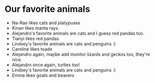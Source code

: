 # Our favorite animals

- Na-Rae likes cats and platypuses
- Kinan likes manta rays.
- Alejandro's favorite animals are cats and I guess red pandas too.
- Tianyi likes red pandas
- Lindsey's favorite animals are cats and penguins :) 
- Caroline likes toads
- Alejandro again, maybe add monitor lizards and geckos too, they're nice.
- Alejandro once again, turtles too!
- Lindsey's favorite animals are cats and penguins :) 
- Emma likes goats and beavers
